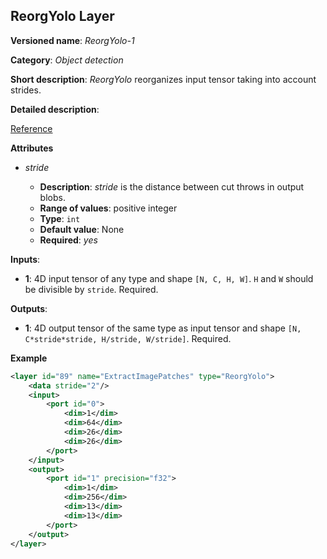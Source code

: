 ## ReorgYolo Layer <a name="ReorgYolo"></a>

**Versioned name**: *ReorgYolo-1*

**Category**: *Object detection*

**Short description**: *ReorgYolo* reorganizes input tensor taking into account strides.

**Detailed description**:

[Reference](https://arxiv.org/pdf/1612.08242.pdf)

**Attributes**

* *stride*

  * **Description**: *stride* is the distance between cut throws in output blobs.
  * **Range of values**: positive integer
  * **Type**: `int`
  * **Default value**: None
  * **Required**: *yes*

**Inputs**:

*   **1**: 4D input tensor of any type and shape `[N, C, H, W]`. `H` and `W` should be divisible by `stride`. Required.

**Outputs**:

*   **1**: 4D output tensor of the same type as input tensor and shape `[N, C*stride*stride, H/stride, W/stride]`. Required.

**Example**

```xml
<layer id="89" name="ExtractImagePatches" type="ReorgYolo">
    <data stride="2"/>
    <input>
        <port id="0">
            <dim>1</dim>
            <dim>64</dim>
            <dim>26</dim>
            <dim>26</dim>
        </port>
    </input>
    <output>
        <port id="1" precision="f32">
            <dim>1</dim>
            <dim>256</dim>
            <dim>13</dim>
            <dim>13</dim>
        </port>
    </output>
</layer>
```